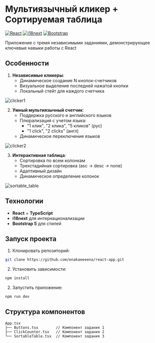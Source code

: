 # Мультиязычный кликер + Сортируемая таблица

[![React](https://img.shields.io/badge/React-18.2.0-blue)](https://react.dev)
[![i18next](https://img.shields.io/badge/i18next-23.7.2-green)](https://www.i18next.com)
[![Bootstrap](https://img.shields.io/badge/Bootstrap-5.3.1-purple)](https://getbootstrap.com)

Приложение с тремя независимыми заданиями, демонстрирующее ключевые навыки работы с React

## Особенности
1. **Независимые кликеры**:
   - Динамическое создание N кнопок-счетчиков
   - Визуальное выделение последней нажатой кнопки
   - Локальный стейт для каждого счетчика
     
![clicker1](https://github.com/user-attachments/assets/b1a15f12-ec02-44af-823d-a22299100ec6)

2. **Умный мультиязычный счетчик**:
   - Поддержка русского и английского языков
   - Плюрализация с учетом языка:
     - "1 клик", "2 клика", "5 кликов" (рус)
     - "1 click", "2 clicks" (англ)
   - Динамическое переключение языков

![clicker2](https://github.com/user-attachments/assets/a6a49f06-6156-488d-9f28-fcdeaca04a28)

3. **Интерактивная таблица**:
   - Сортировка по всем колонкам
   - Трехстадийная сортировка (asc → desc → none)
   - Адаптивный дизайн
   - Динамическое определение колонок

![sortable_table](https://github.com/user-attachments/assets/4e1e6c0b-4e78-4b0a-bc7b-adcc8a3fe7dd)


## Технологии
- **React** + **TypeScript**
- **i18next** для интернационализации
- **Bootstrap 5** для стилей

## Запуск проекта
1. Клонировать репозиторий:
```bash
git clone https://github.com/enakaeeeena/react-app.git
```
2. Установить зависимости:
```bash
npm install
```
2. Запустить приложение:
``` bash
npm run dev
```
## Структура компонентов
```
App.tsx
├── Buttons.tsx        // Компонент задания 1
├── ClickCounter.tsx   // Компонент задания 2
└── SortableTable.tsx  // Компонент задания 3
```

